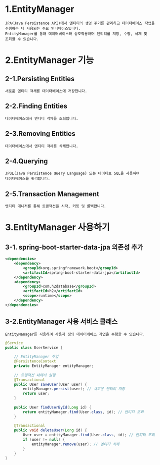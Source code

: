 # 1.EntityManager
    JPA(Java Persistence API)에서 엔티티의 생명 주기를 관리하고 데이터베이스 작업을 
    수행하는 데 사용되는 주요 인터페이스입니다.
    EntityManager를 통해 데이터베이스와 상호작용하며 엔티티를 저장, 수정, 삭제 및 
    조회할 수 있습니다.

# 2.EntityManager 기능
## 2-1.Persisting Entities
    새로운 엔티티 객체를 데이터베이스에 저장합니다.

## 2-2.Finding Entities
    데이터베이스에서 엔티티 객체를 조회합니다.

## 2-3.Removing Entities
    데이터베이스에서 엔티티 객체를 삭제합니다.

## 2-4.Querying
    JPQL(Java Persistence Query Language) 또는 네이티브 SQL을 사용하여 
    데이터베이스를 쿼리합니다.

## 2-5.Transaction Management
    엔티티 매니저를 통해 트랜잭션을 시작, 커밋 및 롤백합니다.



# 3.EntityManager 사용하기
## 3-1. spring-boot-starter-data-jpa 의존성 추가
```xml
<dependencies>
    <dependency>
        <groupId>org.springframework.boot</groupId>
        <artifactId>spring-boot-starter-data-jpa</artifactId>
    </dependency>
    <dependency>
        <groupId>com.h2database</groupId>
        <artifactId>h2</artifactId>
        <scope>runtime</scope>
    </dependency>
</dependencies>
```


## 3-2.EntityManager 사용 서비스 클래스
    EntityManager를 사용하여 사용자 정의 데이터베이스 작업을 수행할 수 있습니다.

```java
@Service
public class UserService {
    
    // EntityManager 주입
    @PersistenceContext
    private EntityManager entityManager;
    
    // 트랜잭션 내에서 실행
    @Transactional
    public User saveUser(User user) {
        entityManager.persist(user); // 새로운 엔티티 저장
        return user;
    }
    
    public User findUserById(Long id) {
        return entityManager.find(User.class, id); // 엔티티 조회
    }
    
    @Transactional
    public void deleteUser(Long id) {
        User user = entityManager.find(User.class, id); // 엔티티 조회
        if (user != null) {
            entityManager.remove(user); // 엔티티 삭제
        }
    }
}
```